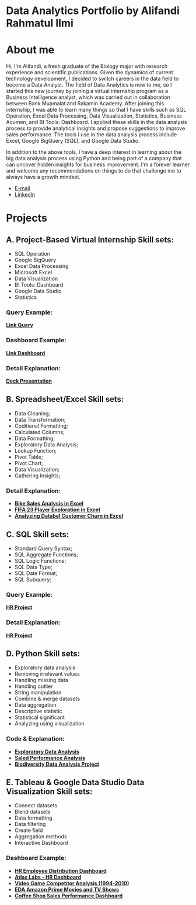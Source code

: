 # Data Analytics Portfolio by Alifandi Rahmatul Ilmi
# About me
Hi, I'm Alifandi,
a fresh graduate of the Biology major with research experience and scientific publications. Given the dynamics of current technology development, I decided to switch careers in the data field to become a Data Analyst. The field of Data Analytics is new to me, so I started this new journey by joining a virtual internship program as a Business Intelligence analyst, which was carried out in collaboration between Bank Muamalat and Rakamin Academy. After joining this internship, I was able to learn many things so that I have skills such as SQL Operation, Excel Data Processing, Data Visualization, Statistics, Business Acumen, and BI Tools: Dashboard. I applied these skills in the data analysis process to provide analytical insights and propose suggestions to improve sales performance. The tools I use in the data analysis process include Excel, Google BigQuery (SQL), and Google Data Studio.
 
In addition to the above tools, I have a deep interest in learning about the big data analysis process using Python and being part of a company that can uncover hidden insights for business improvement. I'm a forever learner and welcome any recommendations on things to do that challenge me to always have a growth mindset.

- [E-mail](ralifandi@gmail.com)
- [Linkedln](www.linkedin.com/in/alifandi-rahmatul)

# Projects
## A. Project-Based Virtual Internship Skill sets:
- SQL Operation
- Google BigQuery
- Excel Data Processing
- Microsoft Excel
- Data Visualization
- BI Tools: Dashboard
- Google Data Studio
- Statistics

### Query Example:
**[Link Query](https://console.cloud.google.com/bigquery?sq=1052968422182:961a30948d464c92841075f20bcd27bf)** 
### Dashboard Example: 
**[Link Dashboard](https://lookerstudio.google.com/reporting/b52c344e-a4d7-441c-8879-9b6f9181a8af)**
### Detail Explanation: 
**[Deck Presentation](https://docs.google.com/presentation/d/1kCSlxKwXU2dSVX8FmsB0-9i32ZEMVmvMVcwTO1OGrqM/edit?usp=sharing)**

## B. Spreadsheet/Excel Skill sets:
- Data Cleaning;
- Data Transformation;
- Coditional Formatting;
- Calculated Columns;
- Data Formatting;
- Exploratory Data Analysis;
- Lookup Function;
- Pivot Table;
- Pivot Chart;
- Data Visualization;
- Gathering Insights;

### Detail Explanation: 
- **[Bike Sales Analysis in Excel](https://github.com/al1fandi/excel-project/tree/1adc1a3f75ed9041a71dda2051fa87b508cbac3c/Bike%20Sales%20Analysis)**
- **[FIFA 23 Player Exploration in Excel](https://github.com/al1fandi/excel-project/tree/1adc1a3f75ed9041a71dda2051fa87b508cbac3c/FIFA%2023%20Player%20Exploration)**
- **[Analyzing Databel Customer Churn in Excel](https://github.com/al1fandi/excel-project/tree/e8866acc99b1c66103ad5324561067770a4bed90/Analyzing%20Databel%20Customer%20Churn%20in%20Excel)**

## C. SQL Skill sets:
- Standard Query Syntax;
- SQL Aggregate Functions;
- SQL Logic Functions;
- SQL Data Type;
- SQL Date Format;
- SQL Subquery;

### Query Example: 
**[HR Project](https://github.com/al1fandi/hr-project/blob/f8a0cbe0d75e8a315fed859508d51c60533f234a/query/hr_project.sql)**

### Detail Explanation: 
**[HR Project](https://github.com/al1fandi/hr-project/blob/f8a0cbe0d75e8a315fed859508d51c60533f234a/README.md)**

## D. Python Skill sets:
- Exploratory data analysis
- Removing irrelevant values
- Handling missing data
- Handling outlier
- String manipulation
- Combine & merge datasets
- Data aggregation
- Descriptive statistic
- Statistical significant
- Analyzing using visualization
  
### Code & Explanation:
- **[Exploratory Data Analysis](https://github.com/al1fandi/exploratory-data-analysis/blob/cfbcc5dd486223eb3308185566a1d323761d8ff3/exploratory-data-analysis.ipynb)**
- **[Saled Performance Analysis](https://github.com/al1fandi/sales-performance-analysis)**
- **[Biodiversity Data Analysis Project](https://github.com/al1fandi/biodiversity-project)**

## E. Tableau & Google Data Studio Data Visualization Skill sets: 
- Connect datasets
- Blend datasets
- Data formatting
- Data filtering
- Create field
- Aggregation methods
- Interactive Dashboard

### Dashboard Example: 
- **[HR Employee Distribution Dashboard](https://public.tableau.com/shared/ZG5J378ND?:display_count=n&:origin=viz_share_link)**
- **[Atlas Labs - HR Dashboard](https://public.tableau.com/views/AtlasLabs-HRDashboard_16998759539810/HRDashboard?:language=en-US&:display_count=n&:origin=viz_share_link)**
- **[Video Game Competitor Analysis (1994-2010)](https://public.tableau.com/views/VideoGameCompetitorAnalysis1994-2010_16949484649010/CompetitorAnalysis1994-2010?:language=en-US&:display_count=n&:origin=viz_share_link)**
- **[EDA Amazon Prime Movies and TV Shows](https://lookerstudio.google.com/reporting/f3a1ebcb-2152-4f44-903b-e839727fd11c)**
- **[Coffee Shop Sales Performance Dashboard](https://lookerstudio.google.com/reporting/5f7cb2ec-6b59-4072-a6af-ba237c02cf43)**

